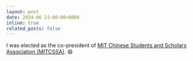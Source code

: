 ```yaml
---
layout: post
date: 2024-06 21:00:00+0800
inline: true
related_posts: false
---
```


I was elected as the co-president of [MIT Chinese Students and Scholars Association (MITCSSA)](https://www.mit-cssa.org/). :smile:


